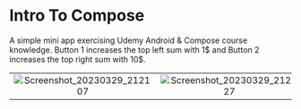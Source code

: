 # Intro To Compose
A simple mini app exercising Udemy Android & Compose course knowledge. Button 1 increases the top left sum with 1$ and Button 2 increases the top right sum
with 10$.

|          |             |
| :---:    |    :----:   |
![Screenshot_20230329_212107](https://user-images.githubusercontent.com/93789076/228632482-db777cba-dea0-4d3c-a7b8-0d371b8817d7.png)|![Screenshot_20230329_212127](https://user-images.githubusercontent.com/93789076/228632505-cf74d3d9-6717-4afc-81b6-78b83db36b3e.png)

